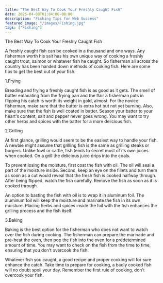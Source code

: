 ```yaml
---
title: "The Best Way To Cook Your Freshly Caught Fish"
date: 2025-04-08T01:04:06-08:00
description: "Fishing Tips for Web Success"
featured_image: "/images/Fishing.jpg"
tags: ["Fishing"]
---
```


The Best Way To Cook Your Freshly Caught Fish


A freshly caught fish can be cooked in a thousand and one ways. Any fisherman worth his salt has his own unique way of cooking a freshly caught trout, salmon or whatever fish he caught. So fisherman all across the country has been handed down methods of cooking fish. Here are some tips to get the best out of your fish. 

1.Frying

Breading and frying a freshly caught fish is as good as it gets. The smell of butter emanating from the frying pan and the flair a fisherman puts in flipping his catch is worth its weight in gold, almost. For the novice fisherman, make sure that the butter is extra hot but not yet burning. Also, make sure that the fish is well coated in batter. Season your batter to your heart's content, salt and pepper never goes wrong. You may want to try other herbs and spices with the batter for a more delicious fish.

2.Grilling

At first glance, grilling would seem to be the easiest way to handle your fish. A newbie might assume that grilling fish is the same as grilling steaks or burgers. Unlike fowl or cattle, fish tends to  secret most of its own juices when cooked. On a grill the delicious juice drips into the coals. 

To prevent losing the moisture, first coat the fish with oil. The oil will seal a part of the moisture inside. Second, keep an eye on the fillets and turn them as soon as a cut would reveal that the fresh fish is cooked halfway through. After being flipped, watch the fish carefully. Remove the fish as soon as it is cooked through.

An option to basting the fish with oil is to wrap it in aluminum foil. The aluminum foil will keep the moisture and marinate the fish in its own moisture. Placing herbs and spices inside the foil with the fish enhances the grilling process and the fish itself. 

3.Baking

Baking is the best option for the fisherman who does not want to watch over the fish during cooking. The fisherman can prepare the marinade and pre-heat the oven, then pop the fish into the oven for a predetermined amount of time. You may want to check on the fish from the time to time, ensuring that you don't overcook the fish.

Whatever fish you caught, a good recipe and proper cooking will for sure enhance the catch. Take time to prepare for cooking, a badly cooked fish will no doubt spoil your day. Remember the first rule of cooking, don't overcook your fish.




